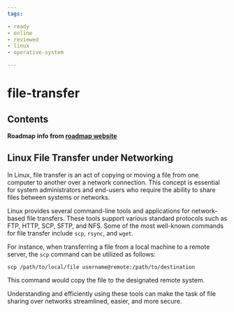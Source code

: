 ```yaml
---
tags:

- ready
- online
- reviewed
- linux
- operative-system

---
```

# file-transfer

## Contents


__Roadmap info from [roadmap website](https://roadmap.sh/linux/networking/file-transfer)__

## Linux File Transfer under Networking


In Linux, file transfer is an act of copying or moving a file from one computer to another over a network connection. This concept is essential for system administrators and end-users who require the ability to share files between systems or networks.


Linux provides several command-line tools and applications for network-based file transfers. These tools support various standard protocols such as FTP, HTTP, SCP, SFTP, and NFS. Some of the most well-known commands for file transfer include `scp`, `rsync`, and `wget`.


For instance, when transferring a file from a local machine to a remote server, the `scp` command can be utilized as follows:



```
scp /path/to/local/file username@remote:/path/to/destination

```

This command would copy the file to the designated remote system.


Understanding and efficiently using these tools can make the task of file sharing over networks streamlined, easier, and more secure.
